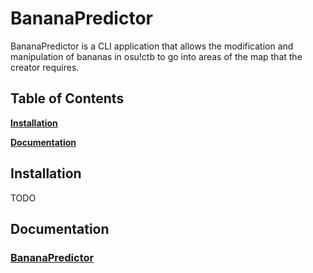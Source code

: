 # BananaPredictor
BananaPredictor is a CLI application that allows the modification and manipulation of bananas in osu!ctb to go into areas of the map that the creator requires.

## Table of Contents

**[Installation](#install)**

**[Documentation](#doc)**

<a name='install'></a>
## Installation
TODO

<a name='doc'></a>
## Documentation
### [BananaPredictor](./doc/BananaPredictor.md)